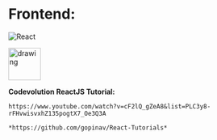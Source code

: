 

# Frontend:
![React](https://www.iconninja.com/files/332/243/605/react-js-react-logo-js-icon.png)

<img src="https://upload.wikimedia.org/wikipedia/commons/thumb/b/b2/Bootstrap_logo.svg/301px-Bootstrap_logo.svg.png" alt="drawing" width="64"/>


**Codevolution ReactJS Tutorial:**

    https://www.youtube.com/watch?v=cF2lQ_gZeA8&list=PLC3y8-rFHvwisvxhZ135pogtX7_Oe3Q3A

    *https://github.com/gopinav/React-Tutorials*



